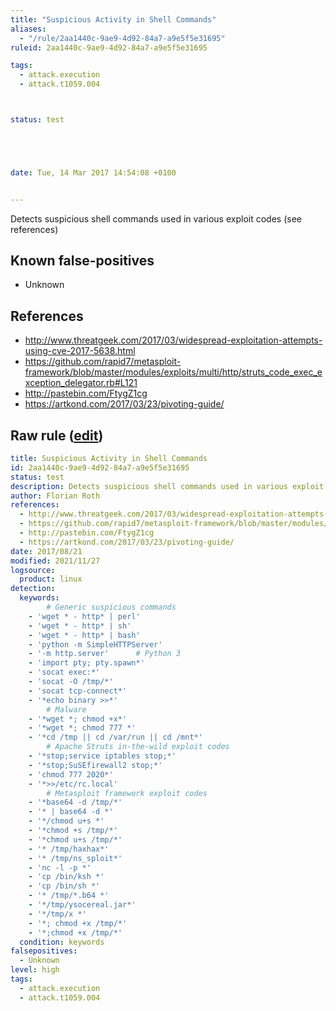 ```yaml
---
title: "Suspicious Activity in Shell Commands"
aliases:
  - "/rule/2aa1440c-9ae9-4d92-84a7-a9e5f5e31695"
ruleid: 2aa1440c-9ae9-4d92-84a7-a9e5f5e31695

tags:
  - attack.execution
  - attack.t1059.004



status: test





date: Tue, 14 Mar 2017 14:54:08 +0100


---
```


Detects suspicious shell commands used in various exploit codes (see references)

<!--more-->


## Known false-positives

* Unknown



## References

* http://www.threatgeek.com/2017/03/widespread-exploitation-attempts-using-cve-2017-5638.html
* https://github.com/rapid7/metasploit-framework/blob/master/modules/exploits/multi/http/struts_code_exec_exception_delegator.rb#L121
* http://pastebin.com/FtygZ1cg
* https://artkond.com/2017/03/23/pivoting-guide/


## Raw rule ([edit](https://github.com/SigmaHQ/sigma/edit/master/rules/linux/builtin/lnx_shell_susp_commands.yml))
```yaml
title: Suspicious Activity in Shell Commands
id: 2aa1440c-9ae9-4d92-84a7-a9e5f5e31695
status: test
description: Detects suspicious shell commands used in various exploit codes (see references)
author: Florian Roth
references:
  - http://www.threatgeek.com/2017/03/widespread-exploitation-attempts-using-cve-2017-5638.html
  - https://github.com/rapid7/metasploit-framework/blob/master/modules/exploits/multi/http/struts_code_exec_exception_delegator.rb#L121
  - http://pastebin.com/FtygZ1cg
  - https://artkond.com/2017/03/23/pivoting-guide/
date: 2017/08/21
modified: 2021/11/27
logsource:
  product: linux
detection:
  keywords:
        # Generic suspicious commands
    - 'wget * - http* | perl'
    - 'wget * - http* | sh'
    - 'wget * - http* | bash'
    - 'python -m SimpleHTTPServer'
    - '-m http.server'      # Python 3
    - 'import pty; pty.spawn*'
    - 'socat exec:*'
    - 'socat -O /tmp/*'
    - 'socat tcp-connect*'
    - '*echo binary >>*'
        # Malware
    - '*wget *; chmod +x*'
    - '*wget *; chmod 777 *'
    - '*cd /tmp || cd /var/run || cd /mnt*'
        # Apache Struts in-the-wild exploit codes
    - '*stop;service iptables stop;*'
    - '*stop;SuSEfirewall2 stop;*'
    - 'chmod 777 2020*'
    - '*>>/etc/rc.local'
        # Metasploit framework exploit codes
    - '*base64 -d /tmp/*'
    - '* | base64 -d *'
    - '*/chmod u+s *'
    - '*chmod +s /tmp/*'
    - '*chmod u+s /tmp/*'
    - '* /tmp/haxhax*'
    - '* /tmp/ns_sploit*'
    - 'nc -l -p *'
    - 'cp /bin/ksh *'
    - 'cp /bin/sh *'
    - '* /tmp/*.b64 *'
    - '*/tmp/ysocereal.jar*'
    - '*/tmp/x *'
    - '*; chmod +x /tmp/*'
    - '*;chmod +x /tmp/*'
  condition: keywords
falsepositives:
  - Unknown
level: high
tags:
  - attack.execution
  - attack.t1059.004

```
